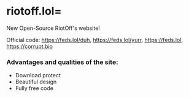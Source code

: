 # riotoff.lol=
New Open-Source RiotOff's website!

Official code: https://feds.lol/duh, https://feds.lol/yurr, https://feds.lol, https://corrupt.bio

### Advantages and qualities of the site:
- Download protect
- Beautiful design
- Fully free code
